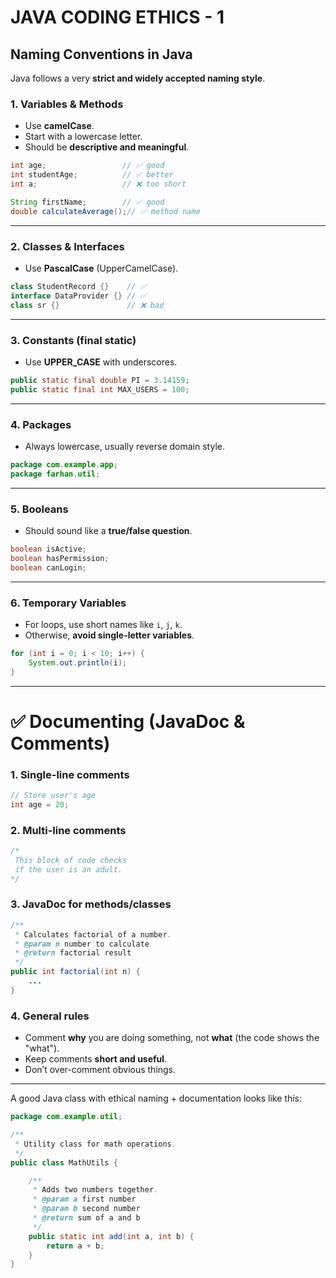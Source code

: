 # JAVA CODING ETHICS - 1

## Naming Conventions in Java

Java follows a very **strict and widely accepted naming style**.

### 1. **Variables & Methods**

* Use **camelCase**.
* Start with a lowercase letter.
* Should be **descriptive and meaningful**.

```java
int age;                 // ✅ good
int studentAge;          // ✅ better
int a;                   // ❌ too short

String firstName;        // ✅ good
double calculateAverage();// ✅ method name
```

---

### 2. **Classes & Interfaces**

* Use **PascalCase** (UpperCamelCase).

```java
class StudentRecord {}    // ✅
interface DataProvider {} // ✅
class sr {}               // ❌ bad
```

---

### 3. **Constants (final static)**

* Use **UPPER\_CASE** with underscores.

```java
public static final double PI = 3.14159;
public static final int MAX_USERS = 100;
```

---

### 4. **Packages**

* Always lowercase, usually reverse domain style.

```java
package com.example.app;
package farhan.util;
```

---

### 5. **Booleans**

* Should sound like a **true/false question**.

```java
boolean isActive;
boolean hasPermission;
boolean canLogin;
```

---

### 6. **Temporary Variables**

* For loops, use short names like `i`, `j`, `k`.
* Otherwise, **avoid single-letter variables**.

```java
for (int i = 0; i < 10; i++) {
    System.out.println(i);
}
```

---

# ✅ Documenting (JavaDoc & Comments)

### 1. **Single-line comments**

```java
// Store user's age
int age = 20;
```

### 2. **Multi-line comments**

```java
/*
 This block of code checks
 if the user is an adult.
*/
```

### 3. **JavaDoc for methods/classes**

```java
/**
 * Calculates factorial of a number.
 * @param n number to calculate
 * @return factorial result
 */
public int factorial(int n) {
    ...
}
```

### 4. **General rules**

* Comment **why** you are doing something, not **what** (the code shows the "what").
* Keep comments **short and useful**.
* Don’t over-comment obvious things.

---

A good Java class with ethical naming + documentation looks like this:

```java
package com.example.util;

/**
 * Utility class for math operations.
 */
public class MathUtils {

    /**
     * Adds two numbers together.
     * @param a first number
     * @param b second number
     * @return sum of a and b
     */
    public static int add(int a, int b) {
        return a + b;
    }
}
```


